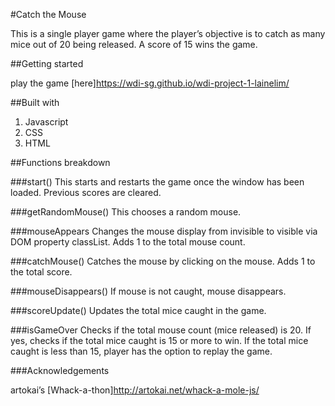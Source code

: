 #Catch the Mouse

This is a single player game where the player’s objective is to catch as many mice out of 20 being released. A score of 15 wins the game.

##Getting started

play the game [here]https://wdi-sg.github.io/wdi-project-1-lainelim/

##Built with
1. Javascript
2. CSS
3. HTML

##Functions breakdown

###start()
This starts and restarts the game once the window has been loaded. Previous scores are cleared.

###getRandomMouse()
This chooses a random mouse.

###mouseAppears
Changes the mouse display from invisible to visible via DOM property classList.
Adds 1 to the total mouse count.

###catchMouse()
Catches the mouse by clicking on the mouse. Adds 1 to the total score.

###mouseDisappears()
If mouse is not caught, mouse disappears.

###scoreUpdate()
Updates the total mice caught in the game.    

###isGameOver
Checks if the total mouse count (mice released) is 20. If yes, checks if the total mice caught is 15 or more to win. If the total mice caught is less than 15, player has the option to replay the game.

###Acknowledgements

artokai’s [Whack-a-thon]http://artokai.net/whack-a-mole-js/
